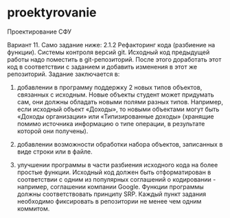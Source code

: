 # proektyrovanie
Проектирование СФУ

Вариант 11.
Само задание ниже:
2.1.2 Рефакторинг кода (разбиение на функции). Системы контроля
версий git.
Исходный код предыдущей работы надо поместить в git-репозиторий.
После этого доработать этот код в соответствии с заданием и добавить изменения в этот же репозиторий.
Задание заключается в:
1. добавлении в программу поддержку 2 новых типов объектов, связанных с
исходным. Новые объекты студент может придумать сам, они должны
обладать новыми полями разных типов. Например, если исходный объект
«Доходы», то новыми объектами могут быть «Доходы организации» или
«Типизированные доходы» (хранящие помимо источника информацию о
типе операции, в результате которой они получены).

2. добавлении возможности обработки набора объектов, записанных в виде
строки или в файле.

3. улучшении программы в части разбиения исходного кода на более простые функции. Исходный код должен быть отформатирован в соответствии с одним из популярных соглашений о кодировании - например, соглашении компании Google. Функции программы должны соответствовать принципу SRP.
Каждый пункт задания необходимо фиксировать в репозитории не менее
чем одним коммитом.

